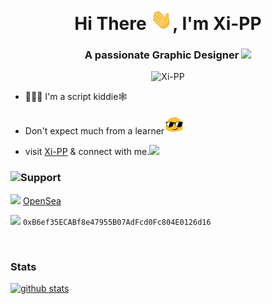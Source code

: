 <h1 align="center">Hi There <img src="https://raw.githubusercontent.com/Xi-PP/Xi-PP/main/wavehand.gif" width="35px">, I'm Xi-PP</h1>
<h3 align="center">A passionate Graphic Designer <img src="https://media.giphy.com/media/WUlplcMpOCEmTGBtBW/giphy.gif" width="30"></h3>

<p align="center"> <img src="https://komarev.com/ghpvc/?username=Xi-PP&label=Profile%20views&color=81cbe3&style=flat" alt="Xi-PP" /> </p>


- 🧑🏻‍💻 I'm a script kiddie🕸️

- Don't expect much from a learner<img src="https://raw.githubusercontent.com/Xi-PP/Xi-PP/main/Sunglasses.gif" width="32">

- visit [Xi-PP](https://xi-pp.github.io) & connect with me.<img src="https://media.giphy.com/media/VgCDAzcKvsR6OM0uWg/giphy.gif" width="42">

<h3 align="left"><img src="https://i.giphy.com/media/CaT24z9oRrRJe/giphy.webp" width="38">Support</h3>

<img src="https://storage.googleapis.com/opensea-static/Logomark/Logomark-Blue.png" width="29"> [OpenSea](https://opensea.io/accounts/0xb6ef35ecabf8e47955b07adfcd0fc804e0126d16)
 
<img src="https://media2.giphy.com/media/HVNvHYTrMaDBn5Arxn/giphy.gif?cid=6c09b952361ff394960e3534b471c7473c96bb8d46db2350&rid=giphy.gif" width="41"> ```0xB6ef35ECABf8e47955B07AdFcd0Fc804E0126d16``` 

<br>

<h3 align="left">Stats </h3>

[![github stats](https://github-readme-stats.vercel.app/api?username=Xi-PP&show_icons=true&count_private=true)](https://github.com/Xi-PP)




